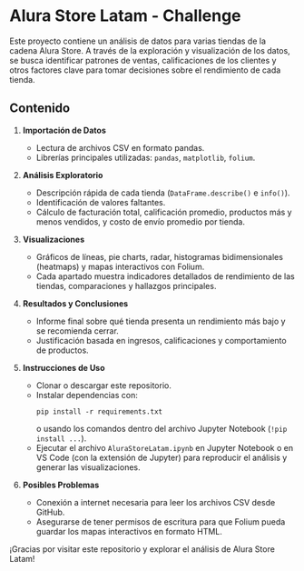 # Alura Store Latam - Challenge

Este proyecto contiene un análisis de datos para varias tiendas de la cadena Alura Store. A través de la exploración y visualización de los datos, se busca identificar patrones de ventas, calificaciones de los clientes y otros factores clave para tomar decisiones sobre el rendimiento de cada tienda.

## Contenido

1. **Importación de Datos**  
   - Lectura de archivos CSV en formato pandas.  
   - Librerías principales utilizadas: `pandas`, `matplotlib`, `folium`.

2. **Análisis Exploratorio**  
   - Descripción rápida de cada tienda (`DataFrame.describe()` e `info()`).  
   - Identificación de valores faltantes.  
   - Cálculo de facturación total, calificación promedio, productos más y menos vendidos, y costo de envío promedio por tienda.

3. **Visualizaciones**  
   - Gráficos de líneas, pie charts, radar, histogramas bidimensionales (heatmaps) y mapas interactivos con Folium.  
   - Cada apartado muestra indicadores detallados de rendimiento de las tiendas, comparaciones y hallazgos principales.

4. **Resultados y Conclusiones**  
   - Informe final sobre qué tienda presenta un rendimiento más bajo y se recomienda cerrar.  
   - Justificación basada en ingresos, calificaciones y comportamiento de productos.

5. **Instrucciones de Uso**  
   - Clonar o descargar este repositorio.  
   - Instalar dependencias con:  
     ```
     pip install -r requirements.txt
     ```
     o usando los comandos dentro del archivo Jupyter Notebook (`!pip install ...`).
   - Ejecutar el archivo `AluraStoreLatam.ipynb` en Jupyter Notebook o en VS Code (con la extensión de Jupyter) para reproducir el análisis y generar las visualizaciones.

6. **Posibles Problemas**  
   - Conexión a internet necesaria para leer los archivos CSV desde GitHub.  
   - Asegurarse de tener permisos de escritura para que Folium pueda guardar los mapas interactivos en formato HTML.

¡Gracias por visitar este repositorio y explorar el análisis de Alura Store Latam!
